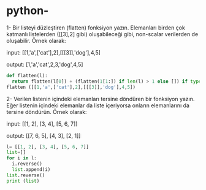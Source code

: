 # python-
1- Bir listeyi düzleştiren (flatten) fonksiyon yazın. Elemanları birden çok katmanlı listelerden ([[3],2] gibi) oluşabileceği gibi, non-scalar verilerden de oluşabilir. Örnek olarak:

input: [[1,'a',['cat'],2],[[[3]],'dog'],4,5]

output: [1,'a','cat',2,3,'dog',4,5]

```py
def flatten(l):
  return flatten(l[0]) + (flatten(1[1:]) if len(l) > 1 else []) if type(l) is list else [1]
flatten ([[1,'a',['cat'],2],[[[3]],'dog'],4,5])
```

2- Verilen listenin içindeki elemanları tersine döndüren bir fonksiyon yazın. Eğer listenin içindeki elemanlar da liste içeriyorsa onların elemanlarını da tersine döndürün. Örnek olarak:

input: [[1, 2], [3, 4], [5, 6, 7]]

output: [[7, 6, 5], [4, 3], [2, 1]]

```py
l= [[1, 2], [3, 4], [5, 6, 7]]
list=[]
for i in l:
  i.reverse()
  list.append(i)
list.reverse()
print (list)  
```
